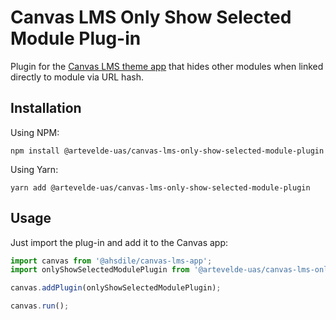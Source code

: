# Canvas LMS Only Show Selected Module Plug-in

Plugin for the [Canvas LMS theme app](https://github.com/ahsdile/canvas-lms-app) that hides other modules when linked directly to module via URL hash.

## Installation

Using NPM:

    npm install @artevelde-uas/canvas-lms-only-show-selected-module-plugin

Using Yarn:

    yarn add @artevelde-uas/canvas-lms-only-show-selected-module-plugin

## Usage

Just import the plug-in and add it to the Canvas app:

```javascript
import canvas from '@ahsdile/canvas-lms-app';
import onlyShowSelectedModulePlugin from '@artevelde-uas/canvas-lms-only-show-selected-module-plugin';

canvas.addPlugin(onlyShowSelectedModulePlugin);

canvas.run();
```
